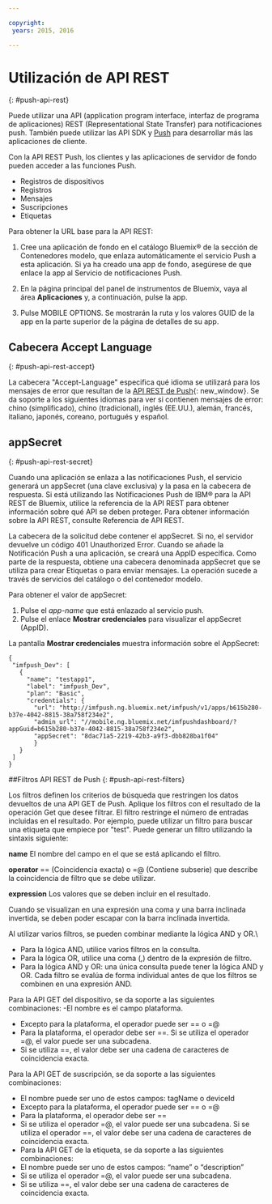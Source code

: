 ```yaml
---

copyright:
 years: 2015, 2016

---
```


# Utilización de API REST
{: #push-api-rest}

Puede utilizar una API (application program interface, interfaz de programa de aplicaciones) REST (Representational State Transfer) para notificaciones push. También puede utilizar las API SDK y [Push](https://mobile.{DomainName}/imfpushrestapidocs/) para desarrollar más las aplicaciones de cliente.

Con
                la API REST Push, los clientes y las aplicaciones de servidor de fondo pueden acceder a las funciones Push.

- Registros de dispositivos
- Registros
- Mensajes
- Suscripciones
- Etiquetas

Para obtener la URL base para la API REST:

1. Cree una aplicación de fondo en el catálogo Bluemix® de la sección de Contenedores modelo, que enlaza automáticamente el servicio Push a esta aplicación. Si ya ha
                        creado una app de fondo, asegúrese de que enlace la app al Servicio de notificaciones
                        Push. 

1. En la página principal del panel de instrumentos de Bluemix, vaya al área **Aplicaciones** y, a continuación, pulse la app.

3. Pulse MOBILE OPTIONS. Se mostrarán la ruta y los valores GUID de la app en la parte
                        superior de la página de detalles de su app.



## Cabecera Accept Language
{: #push-api-rest-accept}

La cabecera "Accept-Language" especifica qué idioma se utilizará para los mensajes de error que resultan de la [API REST de Push](https://mobile.{DomainName}/imfpushrestapidocs/){: new_window}. Se da soporte a los siguientes idiomas para ver si contienen mensajes de error:
                chino (simplificado), chino (tradicional), inglés (EE.UU.), alemán,
                francés, italiano, japonés, coreano, portugués y español.

## appSecret
{: #push-api-rest-secret}

Cuando una aplicación se enlaza a las notificaciones Push, el servicio generará un
                appSecret (una clave exclusiva) y la pasa en la cabecera de respuesta. Si está utilizando las Notificaciones Push de IBM® para la API REST de Bluemix, utilice la referencia de la API REST para obtener información sobre qué API se deben proteger. Para obtener información sobre la API REST, consulte Referencia de API REST.

La cabecera de la solicitud debe contener el appSecret. Si no, el servidor devuelve un código 401
                Unauthorized Error. Cuando se añade la Notificación
                Push a una aplicación, se creará una AppID específica. Como parte de la respuesta, obtiene una cabecera denominada appSecret que se utiliza para crear Etiquetas o para enviar mensajes. La operación sucede a través de servicios del catálogo o del
                contenedor modelo.

Para obtener el valor de appSecret:

1. Pulse el *app-name* que está enlazado al servicio
                        push.
2. Pulse el enlace **Mostrar credenciales** para visualizar el
                        appSecret (AppID).

La pantalla **Mostrar credenciales** muestra información sobre el
                AppSecret:

```
{
 "imfpush_Dev": [
   {
     "name": "testapp1",
     "label": "imfpush_Dev",
     "plan": "Basic",
     "credentials": {
       "url": "http://imfpush.ng.bluemix.net/imfpush/v1/apps/b615b280-b37e-4042-8815-38a758f234e2",
       "admin_url": "//mobile.ng.bluemix.net/imfpushdashboard/?appGuid=b615b280-b37e-4042-8815-38a758f234e2",
       "appSecret": "8dac71a5-2219-42b3-a9f3-dbb828ba1f04"  
       }
   }
 ]
}
``` 

##Filtros API REST de Push
{: #push-api-rest-filters}

Los filtros definen los criterios de búsqueda que restringen los datos devueltos de una API GET
                de Push. Aplique los filtros con el resultado de la operación Get que desee filtrar. El filtro restringe el número de entradas incluidas en el resultado. Por ejemplo, puede utilizar un filtro para buscar una etiqueta que empiece por "test". Puede
                generar un filtro utilizando la sintaxis siguiente:

**name**
El nombre del campo en el que se está aplicando el filtro.

**operator**
== (Coincidencia exacta) o =@ (Contiene subserie) que describe la coincidencia de filtro que se debe utilizar.

**expression**
Los valores que se deben incluir en el resultado.

Cuando se visualizan en una expresión una coma y una barra inclinada invertida, se deben
                poder escapar con la barra inclinada invertida.

Al utilizar varios filtros, se pueden combinar mediante la lógica AND y OR.\

- Para la lógica AND, utilice varios filtros en la consulta.
- Para la lógica OR, utilice una coma (,) dentro de la expresión de filtro.
- Para la lógica AND y OR: una única consulta puede tener la lógica AND y OR. Cada filtro se evalúa de forma individual antes de que los filtros se combinen en una
                        expresión AND.

Para la API GET del dispositivo, se da soporte a las siguientes combinaciones:
-El nombre es el campo plataforma.
- Excepto para la plataforma, el operador puede ser == o =@
- Para la plataforma, el operador debe ser ==. Si se utiliza el operador =@, el valor puede ser una subcadena.
- Si se utiliza ==, el valor debe ser una cadena de caracteres de coincidencia exacta.

Para la API GET de suscripción, se da soporte a las siguientes combinaciones:

- El nombre puede ser uno de estos campos: tagName o deviceId
- Excepto para la plataforma, el operador puede ser == o =@
- Para la plataforma, el operador debe ser ==
- Si se utiliza el operador =@, el valor puede ser una subcadena. Si se utiliza el operador ==, el valor debe ser una cadena de caracteres de coincidencia exacta.
- Para la API GET de la etiqueta, se da soporte a las siguientes combinaciones:
- El nombre puede ser uno de estos campos: “name” o “description”
- Si se utiliza el operador =@, el valor puede ser una subcadena.
- Si se utiliza ==, el valor debe ser una cadena de caracteres de coincidencia exacta.

